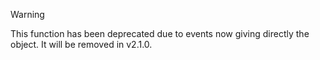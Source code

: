 > [!warning]
> This function has been deprecated due to events now giving directly the object. It will be removed in v2.1.0.